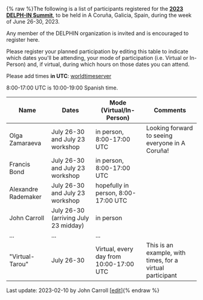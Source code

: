{% raw %}The following is a list of participants registered for the [**2023 DELPH-IN Summit**](https://blog.inductorsoftware.com/docsproto/missing/GaliciaTop), to be held in A Coruña, Galicia, Spain, during the week of June 26-30, 2023. 

Any member of the DELPHIN organization is invited and is encouraged to register here.

Please register your planned participation by editing this table to indicate which dates you'll
be attending, your mode of participation (i.e. Virtual or In-Person) and, if virtual, during which hours on those dates you can attend.

Please add times **in UTC**:
[worldtimeserver](https://www.worldtimeserver.com/meeting-planner-times.aspx?&L0=UTC&Day=18&Mon=7&Y=2022&L1=US-WA&L2=SG&L3=BR-RJ&L4=&L5=&L6=&L7=)

8:00-17:00 UTC is 10:00-19:00 Spanish time.

| Name | Dates | Mode (Virtual/In-Person) | Comments |
-------|------ | ----- | ---------|
|Olga Zamaraeva | July 26-30 and July 23 workshop | in person, 8:00-17:00 UTC | Looking forward to seeing everyone in A Coruña!|
|Francis Bond|July 26-30 and July 23 workshop | in person, 8:00-17:00 UTC ||
|Alexandre Rademaker|July 26-30 and July 23 workshop | hopefully in person, 8:00-17:00 UTC ||
|John Carroll | July 26-30 (arriving July 23 midday) | in person ||
| ... | ... | ... |
| "Virtual-Tarou" | July 26-30 | Virtual, every day from 10:00-17:00 UTC  | This is an example, with times, for a virtual participant |

Last update: 2023-02-10 by John Carroll [[edit](https://github.com/delph-in/docs/wiki/GaliciaParticipants/_edit)]{% endraw %}